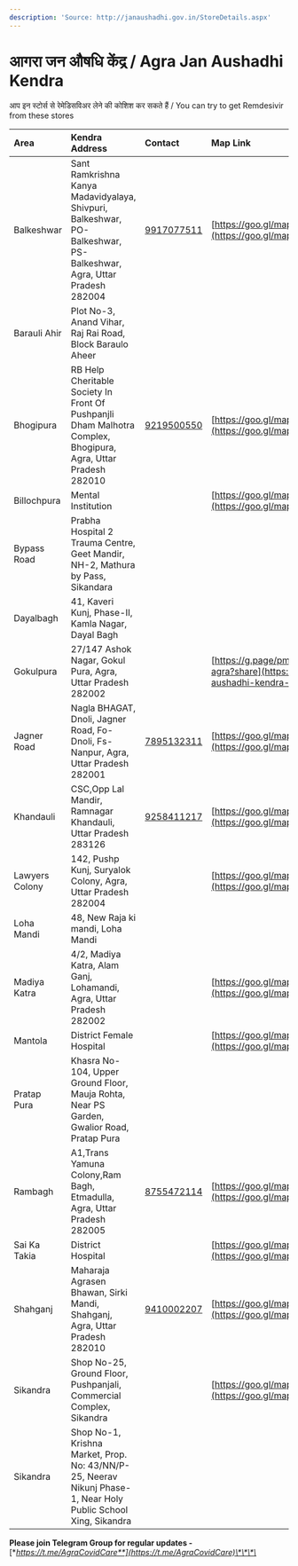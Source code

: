 ```yaml
---
description: 'Source: http://janaushadhi.gov.in/StoreDetails.aspx'
---
```


# आगरा जन औषधि केंद्र / Agra Jan Aushadhi Kendra

आप इन स्टोर्स से रेमेडिसविअर लेने की कोशिश कर सकते हैं / You can try to get Remdesivir from these stores

| Area | Kendra Address | Contact | Map Link |
| :--- | :--- | :--- | :--- |
| Balkeshwar | Sant Ramkrishna Kanya Madavidyalaya, Shivpuri, Balkeshwar, PO- Balkeshwar, PS- Balkeshwar, Agra, Uttar Pradesh 282004 | [9917077511](tel:9917077511) | [https://goo.gl/maps/4Ey4HGYmj7Jc3cWe8](https://goo.gl/maps/4Ey4HGYmj7Jc3cWe8) |
| Barauli Ahir | Plot No-3, Anand Vihar, Raj Rai Road, Block Baraulo Aheer |  |  |
| Bhogipura | RB Help Cheritable Society In Front Of Pushpanjli Dham Malhotra Complex, Bhogipura, Agra, Uttar Pradesh 282010 | [9219500550](tel:9219500550) | [https://goo.gl/maps/hYsxfnSaDaQg2Fyo6](https://goo.gl/maps/hYsxfnSaDaQg2Fyo6) |
| Billochpura | Mental Institution |  | [https://goo.gl/maps/8h69VAUixtkDsMfm6](https://goo.gl/maps/8h69VAUixtkDsMfm6) |
| Bypass Road | Prabha Hospital 2 Trauma Centre, Geet Mandir, NH-2, Mathura by Pass, Sikandara |  |  |
| Dayalbagh | 41, Kaveri Kunj, Phase-II, Kamla Nagar, Dayal Bagh |  |  |
| Gokulpura | 27/147 Ashok Nagar, Gokul Pura, Agra, Uttar Pradesh 282002 |  | [https://g.page/pm-jan-aushadhi-kendra-agra?share](https://g.page/pm-jan-aushadhi-kendra-agra?share) |
| Jagner Road | Nagla BHAGAT, Dnoli, Jagner Road, Fo-Dnoli, Fs-Nanpur, Agra, Uttar Pradesh 282001 | [7895132311](tel:7895132311) | [https://goo.gl/maps/X6C24kPJAanS438L7](https://goo.gl/maps/X6C24kPJAanS438L7) |
| Khandauli | CSC,Opp Lal Mandir, Ramnagar Khandauli, Uttar Pradesh 283126 | [9258411217](tel:9258411217) | [https://goo.gl/maps/wQ8QpdXUGWbTqzVV7](https://goo.gl/maps/wQ8QpdXUGWbTqzVV7) |
| Lawyers Colony | 142, Pushp Kunj, Suryalok Colony, Agra, Uttar Pradesh 282004 |  | [https://goo.gl/maps/naxLuRJuhM3y2uWd6](https://goo.gl/maps/naxLuRJuhM3y2uWd6) |
| Loha Mandi | 48, New Raja ki mandi, Loha Mandi |  |  |
| Madiya Katra | 4/2, Madiya Katra, Alam Ganj, Lohamandi, Agra, Uttar Pradesh 282002 |  | [https://goo.gl/maps/EEs4iYDuU65qVZ3S9](https://goo.gl/maps/EEs4iYDuU65qVZ3S9) |
| Mantola | District Female Hospital |  | [https://goo.gl/maps/Do8eJ6vdJ4wd9zPb7](https://goo.gl/maps/Do8eJ6vdJ4wd9zPb7) |
| Pratap Pura | Khasra No-104, Upper Ground Floor, Mauja Rohta, Near PS Garden, Gwalior Road, Pratap Pura |  |  |
| Rambagh | A1,Trans Yamuna Colony,Ram Bagh, Etmadulla, Agra, Uttar Pradesh 282005 | [8755472114](tel:8755472114) | [https://goo.gl/maps/Quy3GdEvu1CB8mvM7](https://goo.gl/maps/Quy3GdEvu1CB8mvM7) |
| Sai Ka Takia | District Hospital |  | [https://goo.gl/maps/m8tYuAqQdeDo9bZV6](https://goo.gl/maps/m8tYuAqQdeDo9bZV6) |
| Shahganj | Maharaja Agrasen Bhawan, Sirki Mandi, Shahganj, Agra, Uttar Pradesh 282010 | [9410002207](tel:9410002207) | [https://goo.gl/maps/j7TgBwLqwVbZSrdDA](https://goo.gl/maps/j7TgBwLqwVbZSrdDA) |
| Sikandra | Shop No-25, Ground Floor, Pushpanjali, Commercial Complex, Sikandra |  | [https://goo.gl/maps/cZkdoWDrHgyHkuqK6](https://goo.gl/maps/cZkdoWDrHgyHkuqK6) |
| Sikandra | Shop No-1, Krishna Market, Prop. No: 43/NN/P-25, Neerav Nikunj Phase-1, Near Holy Public School Xing, Sikandra |  |  |

**Please join Telegram Group for regular updates -** [**https://t.me/AgraCovidCare**](https://t.me/AgraCovidCare)\*\*\*\*

